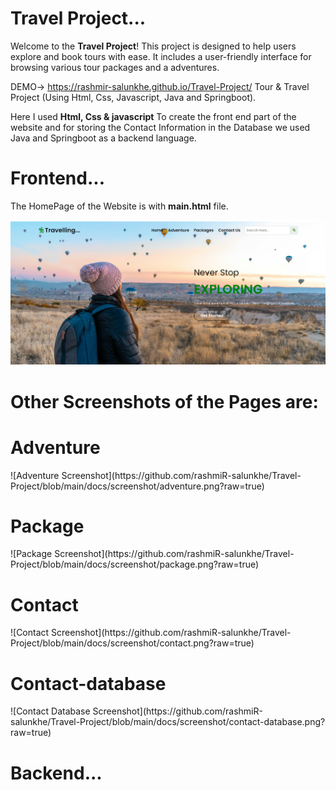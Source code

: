 # Travel Project...

Welcome to the **Travel Project**! This project is designed to help users explore and book tours with ease. It includes a user-friendly interface for browsing various tour packages and a adventures.

DEMO-> https://rashmir-salunkhe.github.io/Travel-Project/  Tour & Travel Project (Using Html, Css, Javascript, Java and Springboot).

Here I used <b>Html, Css & javascript</b> To create the front end part of the website and for storing the Contact Information in the Database we used Java and Springboot as a backend language. 

# Frontend...

The HomePage of the Website is with <b>main.html</b> file.

![Homepage Screenshot](https://github.com/rashmiR-salunkhe/Travel-Project/blob/main/docs/screenshot/home.png?raw=true)

<h1><b>Other Screenshots of the Pages are:</b></h1>

<h1><b>Adventure</b></h1>
![Adventure Screenshot](https://github.com/rashmiR-salunkhe/Travel-Project/blob/main/docs/screenshot/adventure.png?raw=true)
<h1><b>Package</b></h1>
![Package Screenshot](https://github.com/rashmiR-salunkhe/Travel-Project/blob/main/docs/screenshot/package.png?raw=true)
<h1><b>Contact</b></h1>
![Contact Screenshot](https://github.com/rashmiR-salunkhe/Travel-Project/blob/main/docs/screenshot/contact.png?raw=true)
<h1><b>Contact-database</b></h1>
![Contact Database Screenshot](https://github.com/rashmiR-salunkhe/Travel-Project/blob/main/docs/screenshot/contact-database.png?raw=true)



# Backend...

